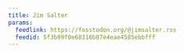 ```yaml
---
title: Jim Salter
params:
  feedlink: https://fosstodon.org/@jimsalter.rss
  feedid: 5f3b09f0e68316b87e4eae4585ebbfff
---
```

